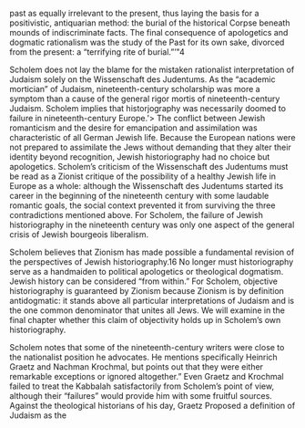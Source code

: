 past as equally irrelevant to the present, thus laying the basis for a positivistic, antiquarian method: the burial of the historical Corpse beneath mounds of indiscriminate facts. The final consequence of apologetics and dogmatic rationalism was the study of the Past for its own sake, divorced from the present: a “terrifying rite of burial.”’"4

Scholem does not lay the blame for the mistaken rationalist interpretation of Judaism solely on the Wissenschaft des Judentums. As the “academic mortician” of Judaism, nineteenth-century scholarship was more a symptom than a cause of the general rigor mortis of nineteenth-century Judaism. Scholem implies that historjography was necessarily doomed to failure in nineteenth-century Europe.'> The conflict between Jewish romanticism and the desire for emancipation and assimilation was characteristic of all German Jewish life. Because the European nations were not prepared to assimilate the Jews without demanding that they alter their identity beyond recognition, Jewish historiography had no choice but apologetics. Scholem’s criticism of the Wissenschaft des Judentums must be read as a Zionist critique of the possibility of a healthy Jewish life in Europe as a whole: although the Wissenschaft des Judentums started its career in the beginning of the nineteenth century with some laudable romantic goals, the social context prevented it from surviving the three contradictions mentioned above. For Scholem, the failure of Jewish historiography in the nineteenth century was only one aspect of the general crisis of Jewish bourgeois liberalism.

Scholem believes that Zionism has made possible a fundamental revision of the perspectives of Jewish historiography.16 No longer must historiography serve as a handmaiden to political apologetics or theological dogmatism. Jewish history can be considered “from within.” For Scholem, objective historiography is guaranteed by Zionism because Zionism is by definition antidogmatic: it stands above all particular interpretations of Judaism and is the one common denominator that unites all Jews. We will examine in the final chapter whether this claim of objectivity holds up in Scholem’s own historiography.

Scholem notes that some of the nineteenth-century writers were close to the nationalist position he advocates. He mentions specifically Heinrich Graetz and Nachman Krochmal, but points out that they were either remarkable exceptions or ignored altogether.” Even Graetz and Krochmal failed to treat the Kabbalah satisfactorily from Scholem’s point of view, although their “failures” would provide him with some fruitful sources. Against the theological historians of his day, Graetz Proposed a definition of Judaism as the
